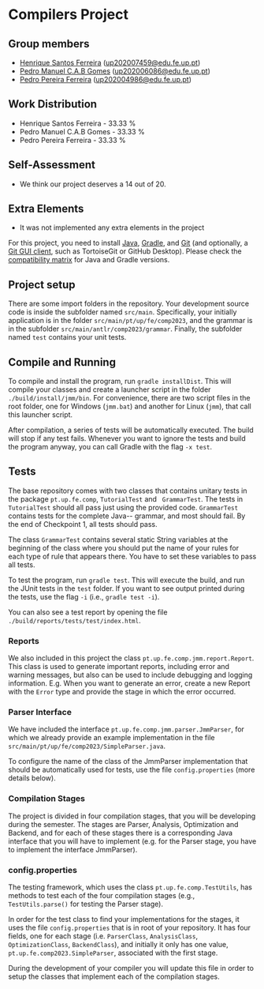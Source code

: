 # Compilers Project

## Group members

- [Henrique Santos Ferreira](https://github.com/rique002) (up202007459@edu.fe.up.pt)
- [Pedro Manuel C.A.B Gomes](https://github.com/Pedro-CAB) (up202006086@edu.fe.up.pt)
- [Pedro Pereira Ferreira](https://github.com/Pedro-PFerreira/) (up202004986@edu.fe.up.pt)

## Work Distribution

- Henrique Santos Ferreira - 33.33 %
- Pedro Manuel C.A.B Gomes - 33.33 %
- Pedro Pereira Ferreira - 33.33 %

## Self-Assessment

- We think our project deserves a 14 out of 20.

## Extra Elements

- It was not implemented any extra elements in the project

For this project, you need to install [Java](https://jdk.java.net/), [Gradle](https://gradle.org/install/), and [Git](https://git-scm.com/downloads/) (and optionally, a [Git GUI client](https://git-scm.com/downloads/guis), such as TortoiseGit or GitHub Desktop). Please check the [compatibility matrix](https://docs.gradle.org/current/userguide/compatibility.html) for Java and Gradle versions.

## Project setup

There are some import folders in the repository. Your development source code is inside the subfolder named ``src/main``. Specifically, your initially application is in the folder ``src/main/pt/up/fe/comp2023``, and the grammar is in the subfolder ``src/main/antlr/comp2023/grammar``. Finally, the subfolder named ``test`` contains your unit tests.

## Compile and Running

To compile and install the program, run ``gradle installDist``. This will compile your classes and create a launcher script in the folder ``./build/install/jmm/bin``. For convenience, there are two script files in the root folder, one for Windows (``jmm.bat``) and another for Linux (``jmm``), that call this launcher script.

After compilation, a series of tests will be automatically executed. The build will stop if any test fails. Whenever you want to ignore the tests and build the program anyway, you can call Gradle with the flag ``-x test``.


## Tests

The base repository comes with two classes that contains unitary tests in the package ``pt.up.fe.comp``, ``TutorialTest`` and `` GrammarTest``. The tests in ``TutorialTest`` should all pass just using the provided code. ``GrammarTest`` contains tests for the complete Java-- grammar, and most should fail. By the end of Checkpoint 1, all tests should pass.

The class ``GrammarTest`` contains several static String variables at the beginning of the class where you should put the name of your rules for each type of rule that appears there. You have to set these variables to pass all tests.

To test the program, run ``gradle test``. This will execute the build, and run the JUnit tests in the ``test`` folder. If you want to see output printed during the tests, use the flag ``-i`` (i.e., ``gradle test -i``).

You can also see a test report by opening the file ``./build/reports/tests/test/index.html``.


### Reports
We also included in this project the class ``pt.up.fe.comp.jmm.report.Report``. This class is used to generate important reports, including error and warning messages, but also can be used to include debugging and logging information. E.g. When you want to generate an error, create a new Report with the ``Error`` type and provide the stage in which the error occurred.

### Parser Interface

We have included the interface ``pt.up.fe.comp.jmm.parser.JmmParser``, for which we already provide an example implementation in the file ``src/main/pt/up/fe/comp2023/SimpleParser.java``.

To configure the name of the class of the JmmParser implementation that should be automatically used for tests, use the file ``config.properties`` (more details below).

### Compilation Stages 

The project is divided in four compilation stages, that you will be developing during the semester. The stages are Parser, Analysis, Optimization and Backend, and for each of these stages there is a corresponding Java interface that you will have to implement (e.g. for the Parser stage, you have to implement the interface JmmParser).


### config.properties

The testing framework, which uses the class ``pt.up.fe.comp.TestUtils``, has methods to test each of the four compilation stages (e.g., ``TestUtils.parse()`` for testing the Parser stage). 

In order for the test class to find your implementations for the stages, it uses the file ``config.properties`` that is in root of your repository. It has four fields, one for each stage (i.e. ``ParserClass``, ``AnalysisClass``, ``OptimizationClass``, ``BackendClass``), and initially it only has one value, ``pt.up.fe.comp2023.SimpleParser``, associated with the first stage.

During the development of your compiler you will update this file in order to setup the classes that implement each of the compilation stages.
